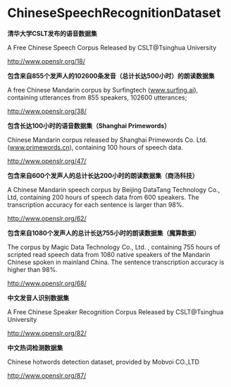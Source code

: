 # ChineseSpeechRecognitionDataset

**清华大学CSLT发布的语音数据集**

A Free Chinese Speech Corpus Released by CSLT@Tsinghua University

http://www.openslr.org/18/



**包含来自855个发声人的102600条发音（总计长达500小时）的朗读数据集**

A free Chinese Mandarin corpus by Surfingtech (www.surfing.ai), containing utterances from 855 speakers, 102600 utterances;

http://www.openslr.org/38/



**包含长达100小时的语音数据集（Shanghai Primewords）**

Chinese Mandarin corpus released by Shanghai Primewords Co. Ltd. (www.primewords.cn), containing 100 hours of speech data.

http://www.openslr.org/47/



**包含来自600个发声人的总计长达200小时的朗读数据集（商汤科技）**

A Chinese Mandarin speech corpus by Beijing DataTang Technology Co., Ltd, containing 200 hours of speech data from 600 speakers. The transcription accuracy for each sentence is larger than 98%.

http://www.openslr.org/62/



**包含来自1080个发声人的总计长达755小时的朗读数据集（魔算数据）**

The corpus by Magic Data Technology Co., Ltd. , containing 755 hours of scripted read speech data from 1080 native speakers of the Mandarin Chinese spoken in mainland China. The sentence transcription accuracy is higher than 98%.

http://www.openslr.org/68/



**中文发音人识别数据集**

A Free Chinese Speaker Recognition Corpus Released by CSLT@Tsinghua University

http://www.openslr.org/82/



**中文热词检测数据集**

Chinese hotwords detection dataset, provided by Mobvoi CO.,LTD

http://www.openslr.org/87/
